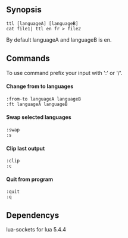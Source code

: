 ## Synopsis
```
ttl [languageA] [languageB]
cat file1| ttl en fr > file2
```
By default languageA and languageB is en.

## Commands
To use command prefix your input with ':' or '/'.

#### Change from to languages

```
:from-to languageA languageB
:ft languageA languageB
```

#### Swap selected languages
```
:swap
:s
```

#### Clip last output
```
:clip
:c
```

#### Quit from program
```
:quit
:q
```

## Dependencys
lua-sockets for lua 5.4.4
